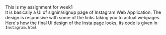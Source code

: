 This is my assignment for week1 </br>
It is basically a UI of signin/signup page of Instagram Web Application. The design is responsive with some of the links taking you to actual webpages. </br>
Here's how the final UI design of the Insta page looks, its code is given in `Instagram.html`
